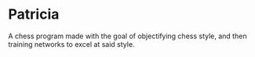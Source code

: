 # Patricia

A chess program made with the goal of objectifying chess style, and then training networks to excel at said style.
